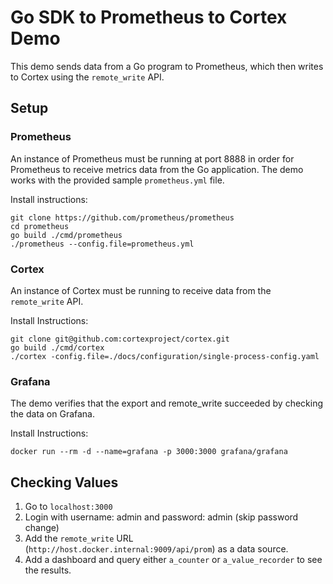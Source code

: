 # Go SDK to Prometheus to Cortex Demo

This demo sends data from a Go program to Prometheus, which then writes to Cortex using
the `remote_write` API.

## Setup
### Prometheus
An instance of Prometheus must be running at port 8888 in order for Prometheus to receive
metrics data from the Go application. The demo works with the provided sample
`prometheus.yml` file.

Install instructions:
```shell
git clone https://github.com/prometheus/prometheus
cd prometheus
go build ./cmd/prometheus
./prometheus --config.file=prometheus.yml
```

### Cortex
An instance of Cortex must be running to receive data from the `remote_write` API. 

Install Instructions:
```shell
git clone git@github.com:cortexproject/cortex.git
go build ./cmd/cortex
./cortex -config.file=./docs/configuration/single-process-config.yaml
```

### Grafana
The demo verifies that the export and remote_write succeeded by checking the data on
Grafana.

Install Instructions:
```shell
docker run --rm -d --name=grafana -p 3000:3000 grafana/grafana
```

## Checking Values
1. Go to `localhost:3000`
2. Login with username: admin and password: admin (skip password change)
3. Add the `remote_write` URL (`http://host.docker.internal:9009/api/prom`) as a data
   source. 
4. Add a dashboard and query either `a_counter` or `a_value_recorder` to see the results.